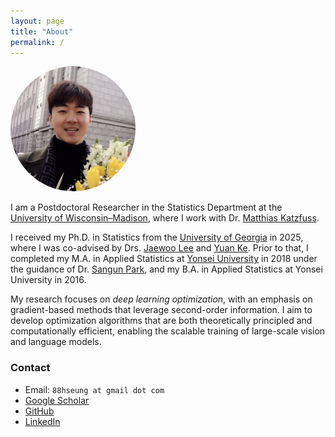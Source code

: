 ```yaml
---
layout: page
title: "About"
permalink: /
---
```


<img src="assets/images/Profile.jpg" alt="Hyunseok Seung" style="width:200px; border-radius:50%;">



I am a Postdoctoral Researcher in the Statistics Department at the [University of Wisconsin–Madison](https://stat.wisc.edu/), where I work with 
Dr. [Matthias Katzfuss](https://sites.google.com/view/katzfuss/home?authuser=0).

I received my Ph.D. in Statistics from the [University of Georgia](https://stat.uga.edu/) in 2025, where I was co-advised by 
Drs. [Jaewoo Lee](https://www.ai.uga.edu/directory/people/jaewoo-lee) and [Yuan Ke](https://yuan-ke.github.io/). 
Prior to that, I completed my M.A. in Applied Statistics at [Yonsei University](https://devcms.yonsei.ac.kr/stat_en/index.do) in 2018 
under the guidance of Dr. [Sangun Park](https://devcms.yonsei.ac.kr/faculty/name_search.do?mode=view&userId=CmRXJlwS0DJ2cQUfMSCViw%3D%3D&sosokcd=0000203), 
and my B.A. in Applied Statistics at Yonsei University in 2016.

My research focuses on *deep learning optimization*, with an emphasis on gradient-based methods that leverage second-order information. 
I aim to develop optimization algorithms that are both theoretically principled and computationally efficient, enabling the scalable training of large-scale vision and language models.


### Contact
- Email: `88hseung at gmail dot com`
- [Google Scholar](https://scholar.google.com/citations?user=qgzaJCcAAAAJ&hl=en)
- [GitHub](https://github.com/hseung88)
- [LinkedIn](https://www.linkedin.com/in/hseung/)